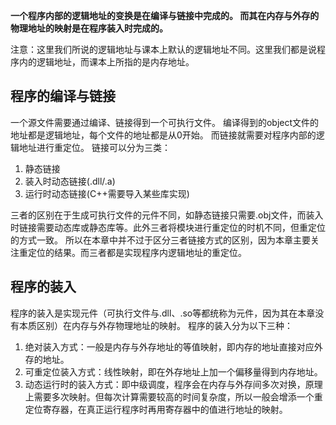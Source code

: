 <b>一个程序内部的逻辑地址的变换是在编译与链接中完成的。
而其在内存与外存的物理地址的映射是在程序装入时完成的。
</b>

注意：这里我们所说的逻辑地址与课本上默认的逻辑地址不同。这里我们都是说程序内的逻辑地址，而课本上所指的是内存地址。

## 程序的编译与链接
一个源文件需要通过编译、链接得到一个可执行文件。
编译得到的object文件的地址都是逻辑地址，每个文件的地址都是从0开始。
而链接就需要对程序内部的逻辑地址进行重定位。
链接可以分为三类：
1. 静态链接
2. 装入时动态链接(.dll/.a)
3. 运行时动态链接(C++需要导入某些库实现)

三者的区别在于生成可执行文件的元件不同，如静态链接只需要.obj文件，而装入时链接需要动态库或静态库等。此外三者将模块进行重定位的时机不同，但重定位的方式一致。
所以在本章中并不过于区分三者链接方式的区别，因为本章主要关注重定位的结果。而三者都是实现程序内逻辑地址的重定位。
## 程序的装入
程序的装入是实现元件（可执行文件与.dll、.so等都统称为元件，因为其在本章没有本质区别）在内存与外存物理地址的映射。
程序的装入分为以下三种：
1. 绝对装入方式：一般是内存与外存地址的等值映射，即内存的地址直接对应外存的地址。
2. 可重定位装入方式：线性映射，即在外存地址上加一个偏移量得到内存地址。
3. 动态运行时的装入方式：即中级调度，程序会在内存与外存间多次对换，原理上需要多次映射。但每次计算需要较高的时间复杂度，所以一般会增添一个重定位寄存器，在真正运行程序时再用寄存器中的值进行地址的映射。